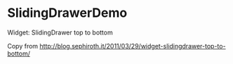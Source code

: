 SlidingDrawerDemo
=================

Widget: SlidingDrawer top to bottom

Copy from http://blog.sephiroth.it/2011/03/29/widget-slidingdrawer-top-to-bottom/
